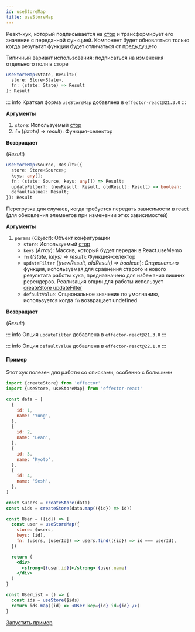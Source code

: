 ```yaml
---
id: useStoreMap
title: useStoreMap
---
```


Реакт-хук, который подписывается на [стор](../effector/Store.md) и трансформирует его значение с переданной функцией. Компонент будет обновляться только когда результат функции будет отличаться от предыдущего

Типичный вариант использования: подписаться на изменения отдельного поля в сторе

```ts
useStoreMap<State, Result>(
  store: Store<State>,
  fn: (state: State) => Result
): Result
```

::: info
Краткая форма `useStoreMap` добавлена в `effector-react@21.3.0`
:::

**Аргументы**

1. `store`: Используемый [стор](../effector/Store.md)
2. `fn` (_(state) => result_): Функция-селектор

**Возвращает**

(_Result_)

```ts
useStoreMap<Source, Result>({
  store: Store<Source>;
  keys: any[];
  fn: (state: Source, keys: any[]) => Result;
  updateFilter?: (newResult: Result, oldResult: Result) => boolean;
  defaultValue?: Result;
}): Result
```

Перегрузка для случаев, когда требуется передать зависимости в react (для обновления элементов при изменении этих зависимостей)

**Аргументы**

1. `params` (_Object_): Объект конфигурации
   - `store`: Используемый [стор](../effector/Store.md)
   - `keys` (_Array_): Массив, который будет передан в React.useMemo
   - `fn` (_(state, keys) => result_): Функция-селектор
   - `updateFilter` (_(newResult, oldResult) => boolean_): _Опционально_ функция, используемая для сравнения старого и нового результата работы хука, предназначено для избежания лишних ререндеров. Реализация опции для работы использует [createStore updateFilter](../effector/createStore.md)
   - `defaultValue`: Опциональное значение по умолчанию, используется когда `fn` возвращает undefined

**Возвращает**

(_Result_)

::: info
Опция `updateFilter` добавлена в `effector-react@21.3.0`
:::

::: info
Опция `defaultValue` добавлена в `effector-react@22.1.0`
:::

#### Пример

Этот хук полезен для работы со списками, особенно с большими

```jsx
import {createStore} from 'effector'
import {useStore, useStoreMap} from 'effector-react'

const data = [
  {
    id: 1,
    name: 'Yung',
  },
  {
    id: 2,
    name: 'Lean',
  },
  {
    id: 3,
    name: 'Kyoto',
  },
  {
    id: 4,
    name: 'Sesh',
  },
]

const $users = createStore(data)
const $ids = createStore(data.map(({id}) => id))

const User = ({id}) => {
  const user = useStoreMap({
    store: $users,
    keys: [id],
    fn: (users, [userId]) => users.find(({id}) => id === userId),
  })

  return (
    <div>
      <strong>[{user.id}]</strong> {user.name}
    </div>
  )
}

const UserList = () => {
  const ids = useStore($ids)
  return ids.map((id) => <User key={id} id={id} />)
}
```

[Запустить пример](https://share.effector.dev/cAZWHCit)
